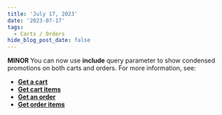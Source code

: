 ```yaml
---
title: 'July 17, 2023'
date: '2023-07-17'
tags:
  - Carts / Orders
hide_blog_post_date: false
---
```


**MINOR** You can now use **include** query parameter to show condensed promotions on both carts and orders. For more information, see:

*   **[Get a cart](https://elasticpath.dev/docs/commerce-cloud/carts/cart-management/get-a-cart#get-include-promotions)**
*   **[Get cart items](https://elasticpath.dev/docs/commerce-cloud/carts/cart-items/get-cart-items#get-include-promotions)**
*   **[Get an order](https://elasticpath.dev/docs/commerce-cloud/orders/orders-api/get-an-order#get-include-promotions)**
*   **[Get order items](https://elasticpath.dev/docs/commerce-cloud/orders/orders-api/get-order-items#get-include-promotions)**
